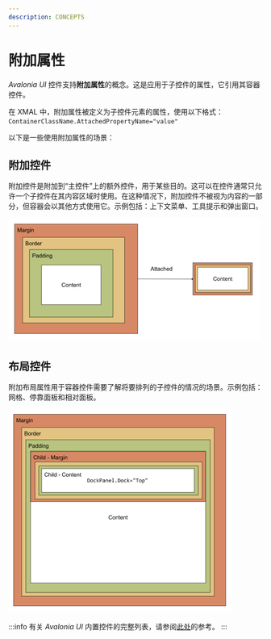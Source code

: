 ```yaml
---
description: CONCEPTS
---
```


# 附加属性

_Avalonia UI_ 控件支持**附加属性**的概念。这是应用于子控件的属性，它引用其容器控件。

在 XMAL 中，附加属性被定义为子控件元素的属性，使用以下格式：`ContainerClassName.AttachedPropertyName="value"`

以下是一些使用附加属性的场景：

## 附加控件

附加控件是附加到“主控件”上的额外控件，用于某些目的。这可以在控件通常只允许一个子控件在其内容区域时使用。在这种情况下，附加控件不被视为内容的一部分，但容器会以其他方式使用它。示例包括：上下文菜单、工具提示和弹出窗口。

<img src='/img/gitbook-import/assets/image (9).png' alt='' />

## 布局控件

附加布局属性用于容器控件需要了解将要排列的子控件的情况的场景。示例包括：网格、停靠面板和相对面板。

<img src='/img/gitbook-import/assets/image (17).png' alt='' />

:::info
有关 _Avalonia UI_ 内置控件的完整列表，请参阅[此处](../reference/controls/)的参考。
:::

&#x20;&#x20;
